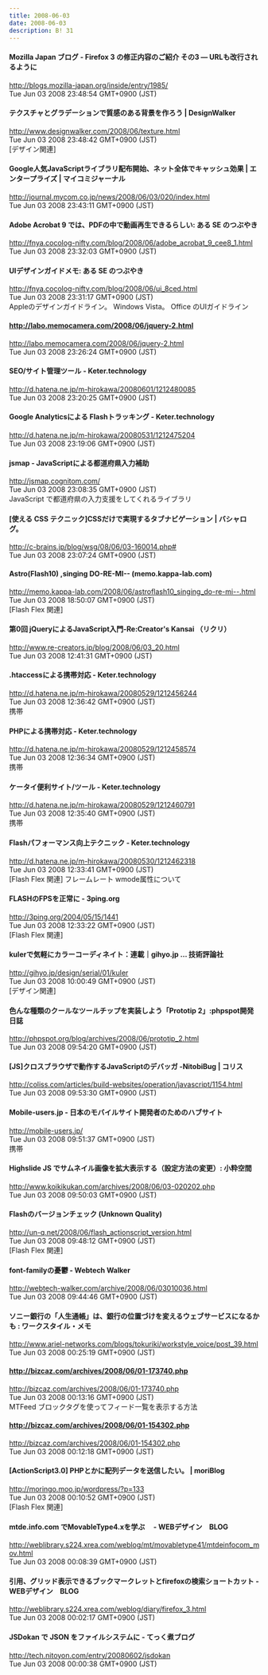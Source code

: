 ```yaml
---
title: 2008-06-03
date: 2008-06-03
description: B! 31
---
```


#### Mozilla Japan ブログ - Firefox 3 の修正内容のご紹介 その3 — URLも改行されるように
http://blogs.mozilla-japan.org/inside/entry/1985/<br>
Tue Jun 03 2008 23:48:54 GMT+0900 (JST)<br>


#### テクスチャとグラデーションで質感のある背景を作ろう | DesignWalker
http://www.designwalker.com/2008/06/texture.html<br>
Tue Jun 03 2008 23:48:42 GMT+0900 (JST)<br>
[デザイン関連]


#### Google人気JavaScriptライブラリ配布開始、ネット全体でキャッシュ効果 | エンタープライズ | マイコミジャーナル
http://journal.mycom.co.jp/news/2008/06/03/020/index.html<br>
Tue Jun 03 2008 23:43:11 GMT+0900 (JST)<br>


#### Adobe Acrobat 9 では、PDFの中で動画再生できるらしい: ある SE のつぶやき
http://fnya.cocolog-nifty.com/blog/2008/06/adobe_acrobat_9_cee8_1.html<br>
Tue Jun 03 2008 23:32:03 GMT+0900 (JST)<br>


#### UIデザインガイドメモ: ある SE のつぶやき
http://fnya.cocolog-nifty.com/blog/2008/06/ui_8ced.html<br>
Tue Jun 03 2008 23:31:17 GMT+0900 (JST)<br>
Appleのデザインガイドライン。 Windows Vista。 Office のUIガイドライン


#### http://labo.memocamera.com/2008/06/jquery-2.html
http://labo.memocamera.com/2008/06/jquery-2.html<br>
Tue Jun 03 2008 23:26:24 GMT+0900 (JST)<br>


####  SEO/サイト管理ツール - Keter.technology
http://d.hatena.ne.jp/m-hirokawa/20080601/1212480085<br>
Tue Jun 03 2008 23:20:25 GMT+0900 (JST)<br>


####  Google Analyticsによる Flashトラッキング - Keter.technology
http://d.hatena.ne.jp/m-hirokawa/20080531/1212475204<br>
Tue Jun 03 2008 23:19:06 GMT+0900 (JST)<br>


#### jsmap - JavaScriptによる都道府県入力補助
http://jsmap.cognitom.com/<br>
Tue Jun 03 2008 23:08:35 GMT+0900 (JST)<br>
JavaScript で都道府県の入力支援をしてくれるライブラリ


#### [使える CSS テクニック]CSSだけで実現するタブナビゲーション | バシャログ。
http://c-brains.jp/blog/wsg/08/06/03-160014.php#<br>
Tue Jun 03 2008 23:07:24 GMT+0900 (JST)<br>


#### Astro(Flash10) ,singing DO-RE-MI-- (memo.kappa-lab.com)
http://memo.kappa-lab.com/2008/06/astroflash10_singing_do-re-mi--.html<br>
Tue Jun 03 2008 18:50:07 GMT+0900 (JST)<br>
[Flash Flex 関連]


####   第0回 jQueryによるJavaScript入門-Re:Creator's Kansai （リクリ）
http://www.re-creators.jp/blog/2008/06/03_20.html<br>
Tue Jun 03 2008 12:41:31 GMT+0900 (JST)<br>


####  .htaccessによる携帯対応 - Keter.technology
http://d.hatena.ne.jp/m-hirokawa/20080529/1212456244<br>
Tue Jun 03 2008 12:36:42 GMT+0900 (JST)<br>
携帯


####  PHPによる携帯対応 - Keter.technology
http://d.hatena.ne.jp/m-hirokawa/20080529/1212458574<br>
Tue Jun 03 2008 12:36:34 GMT+0900 (JST)<br>
携帯


####  ケータイ便利サイト/ツール - Keter.technology
http://d.hatena.ne.jp/m-hirokawa/20080529/1212460791<br>
Tue Jun 03 2008 12:35:40 GMT+0900 (JST)<br>
携帯


####  Flashパフォーマンス向上テクニック - Keter.technology
http://d.hatena.ne.jp/m-hirokawa/20080530/1212462318<br>
Tue Jun 03 2008 12:33:41 GMT+0900 (JST)<br>
[Flash Flex 関連] フレームレート wmode属性について


#### FLASHのFPSを正常に - 3ping.org
http://3ping.org/2004/05/15/1441<br>
Tue Jun 03 2008 12:33:22 GMT+0900 (JST)<br>
[Flash Flex 関連]


#### kulerで気軽にカラーコーディネイト：連載｜gihyo.jp … 技術評論社
http://gihyo.jp/design/serial/01/kuler<br>
Tue Jun 03 2008 10:00:49 GMT+0900 (JST)<br>
[デザイン関連]


#### 色んな種類のクールなツールチップを実装しよう「Prototip 2」:phpspot開発日誌
http://phpspot.org/blog/archives/2008/06/prototip_2.html<br>
Tue Jun 03 2008 09:54:20 GMT+0900 (JST)<br>


####   [JS]クロスブラウザで動作するJavaScriptのデバッガ -NitobiBug | コリス
http://coliss.com/articles/build-websites/operation/javascript/1154.html<br>
Tue Jun 03 2008 09:53:30 GMT+0900 (JST)<br>


#### Mobile-users.jp - 日本のモバイルサイト開発者のためのハブサイト
http://mobile-users.jp/<br>
Tue Jun 03 2008 09:51:37 GMT+0900 (JST)<br>
携帯


#### Highslide JS でサムネイル画像を拡大表示する（設定方法の変更）: 小粋空間
http://www.koikikukan.com/archives/2008/06/03-020202.php<br>
Tue Jun 03 2008 09:50:03 GMT+0900 (JST)<br>


#### Flashのバージョンチェック (Unknown Quality)
http://un-q.net/2008/06/flash_actionscript_version.html<br>
Tue Jun 03 2008 09:48:12 GMT+0900 (JST)<br>
[Flash Flex 関連]


#### font-familyの憂鬱 - Webtech Walker
http://webtech-walker.com/archive/2008/06/03010036.html<br>
Tue Jun 03 2008 09:44:46 GMT+0900 (JST)<br>


#### ソニー銀行の「人生通帳」は、銀行の位置づけを変えるウェブサービスになるかも : ワークスタイル・メモ
http://www.ariel-networks.com/blogs/tokuriki/workstyle_voice/post_39.html<br>
Tue Jun 03 2008 00:25:19 GMT+0900 (JST)<br>


#### http://bizcaz.com/archives/2008/06/01-173740.php
http://bizcaz.com/archives/2008/06/01-173740.php<br>
Tue Jun 03 2008 00:13:16 GMT+0900 (JST)<br>
MTFeed ブロックタグを使ってフィード一覧を表示する方法


#### http://bizcaz.com/archives/2008/06/01-154302.php
http://bizcaz.com/archives/2008/06/01-154302.php<br>
Tue Jun 03 2008 00:12:18 GMT+0900 (JST)<br>


####   [ActionScript3.0] PHPとかに配列データを送信したい。 | moriBlog
http://moringo.moo.jp/wordpress/?p=133<br>
Tue Jun 03 2008 00:10:52 GMT+0900 (JST)<br>
[Flash Flex 関連]


#### mtde.info.com でMovableType4.xを学ぶ　 - WEBデザイン　BLOG
http://weblibrary.s224.xrea.com/weblog/mt/movabletype41/mtdeinfocom_mov.html<br>
Tue Jun 03 2008 00:08:39 GMT+0900 (JST)<br>


#### 引用、グリッド表示できるブックマークレットとfirefoxの検索ショートカット - WEBデザイン　BLOG
http://weblibrary.s224.xrea.com/weblog/diary/firefox_3.html<br>
Tue Jun 03 2008 00:02:17 GMT+0900 (JST)<br>


#### JSDokan で JSON をファイルシステムに - てっく煮ブログ
http://tech.nitoyon.com/entry/20080602/jsdokan<br>
Tue Jun 03 2008 00:00:38 GMT+0900 (JST)<br>


